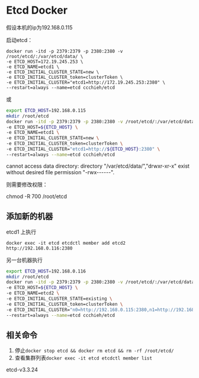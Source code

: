 # Etcd Docker

假设本机的ip为192.168.0.115

启动etcd：

```shell
docker run -itd -p 2379:2379 -p 2380:2380 -v /root/etcd/:/var/etcd/data/ \
-e ETCD_HOST=172.19.245.253 \
-e ETCD_NAME=etcd1 \
-e ETCD_INITIAL_CLUSTER_STATE=new \
-e ETCD_INITIAL_CLUSTER_token=clusterToken \
-e ETCD_INITIAL_CLUSTER="etcd1=http://172.19.245.253:2380" \
--restart=always --name=etcd ccchieh/etcd
```

或

```bash
export ETCD_HOST=192.168.0.115
mkdir /root/etcd
docker run -itd -p 2379:2379 -p 2380:2380 -v /root/etcd/:/var/etcd/data/ \
-e ETCD_HOST=${ETCD_HOST} \
-e ETCD_NAME=etcd1 \
-e ETCD_INITIAL_CLUSTER_STATE=new \
-e ETCD_INITIAL_CLUSTER_token=clusterToken \
-e ETCD_INITIAL_CLUSTER="etcd1=http://${ETCD_HOST}:2380" \
--restart=always --name=etcd ccchieh/etcd
```

cannot access data directory: directory "/var/etcd/data/","drwxr-xr-x" exist without desired file permission "-rwx------".

则需要修改权限：

chmod -R 700 /root/etcd

## 添加新的机器

etcd1 上执行

`docker exec -it etcd etcdctl member add etcd2 http://192.168.0.116:2380`

另一台机器执行

```bash
export ETCD_HOST=192.168.0.116
mkdir /root/etcd
docker run -itd -p 2379:2379 -p 2380:2380 -v /root/etcd/:/var/etcd/data/ \
-e ETCD_HOST=${ETCD_HOST} \
-e ETCD_NAME=etcd2 \
-e ETCD_INITIAL_CLUSTER_STATE=existing \
-e ETCD_INITIAL_CLUSTER_token=clusterToken \
-e ETCD_INITIAL_CLUSTER="n0=http://192.168.0.115:2380,n1=http://192.168.0.116:2380" \
--restart=always --name=etcd ccchieh/etcd
```

## 相关命令
1. 停止`docker stop etcd && docker rm etcd && rm -rf /root/etcd/`
2. 查看集群列表`docker exec -it etcd etcdctl member list`


etcd-v3.3.24
